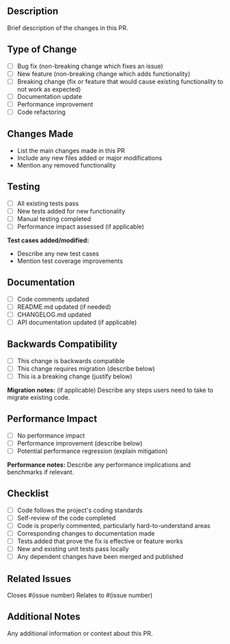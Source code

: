 ## Description

Brief description of the changes in this PR.

## Type of Change

- [ ] Bug fix (non-breaking change which fixes an issue)
- [ ] New feature (non-breaking change which adds functionality)
- [ ] Breaking change (fix or feature that would cause existing functionality to not work as expected)
- [ ] Documentation update
- [ ] Performance improvement
- [ ] Code refactoring

## Changes Made

- List the main changes made in this PR
- Include any new files added or major modifications
- Mention any removed functionality

## Testing

- [ ] All existing tests pass
- [ ] New tests added for new functionality
- [ ] Manual testing completed
- [ ] Performance impact assessed (if applicable)

**Test cases added/modified:**

- Describe any new test cases
- Mention test coverage improvements

## Documentation

- [ ] Code comments updated
- [ ] README.md updated (if needed)
- [ ] CHANGELOG.md updated
- [ ] API documentation updated (if applicable)

## Backwards Compatibility

- [ ] This change is backwards compatible
- [ ] This change requires migration (describe below)
- [ ] This is a breaking change (justify below)

**Migration notes:** (if applicable)
Describe any steps users need to take to migrate existing code.

## Performance Impact

- [ ] No performance impact
- [ ] Performance improvement (describe below)
- [ ] Potential performance regression (explain mitigation)

**Performance notes:**
Describe any performance implications and benchmarks if relevant.

## Checklist

- [ ] Code follows the project's coding standards
- [ ] Self-review of the code completed
- [ ] Code is properly commented, particularly hard-to-understand areas
- [ ] Corresponding changes to documentation made
- [ ] Tests added that prove the fix is effective or feature works
- [ ] New and existing unit tests pass locally
- [ ] Any dependent changes have been merged and published

## Related Issues

Closes #(issue number)
Relates to #(issue number)

## Additional Notes

Any additional information or context about this PR.
